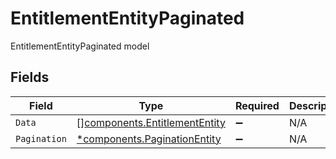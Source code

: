 # EntitlementEntityPaginated

EntitlementEntityPaginated model


## Fields

| Field                                                                          | Type                                                                           | Required                                                                       | Description                                                                    |
| ------------------------------------------------------------------------------ | ------------------------------------------------------------------------------ | ------------------------------------------------------------------------------ | ------------------------------------------------------------------------------ |
| `Data`                                                                         | [][components.EntitlementEntity](../../models/components/entitlemententity.md) | :heavy_minus_sign:                                                             | N/A                                                                            |
| `Pagination`                                                                   | [*components.PaginationEntity](../../models/components/paginationentity.md)    | :heavy_minus_sign:                                                             | N/A                                                                            |